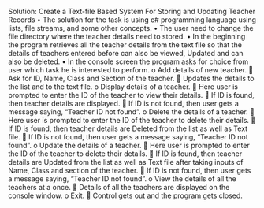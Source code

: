 Solution:
Create a Text-file Based System For Storing and Updating Teacher Records
•	The solution for the task is using c# programming language using lists, file streams, and some other concepts.
•	The user need to change the file directory where the teacher details need to stored.
•	In the beginning the program retrieves all the teacher details from the text file so that the details of teachers entered before can also be viewed, Updated and can also be deleted.
•	In the console screen the program asks for choice from user which task he is interested to perform.
o	  Add details of new teacher.
	    Ask for ID, Name, Class and Section of the teacher.
	    Updates the details to the list and to the text file.
o	  Display details of a teacher.
	    Here user is prompted to enter the ID of the teacher to view their details.
	    If ID is found, then teacher details are displayed.
	    If ID is not found, then user gets a message saying, “Teacher ID not found”.
o	  Delete the details of a teacher.
	    Here user is prompted to enter the ID of the teacher to delete their details.
	    If ID is found, then teacher details are Deleted from the list as well as Text file.
	    If ID is not found, then user gets a message saying, “Teacher ID not found”.
o	  Update the details of a teacher.
	    Here user is prompted to enter the ID of the teacher to delete their details.
	    If ID is found, then teacher details are Updated from the list as well as Text file after taking inputs of Name, Class and section of the teacher.
	    If ID is not found, then user gets a message saying, “Teacher ID not found”.
o	  View the details of all the teachers at a once.
	    Details of all the teachers are displayed on the console window.
o	  Exit.
	    Control gets out and the program gets closed.
